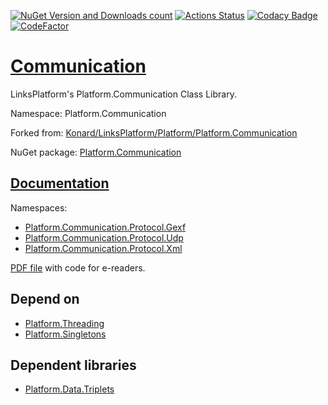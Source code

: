 [![NuGet Version and Downloads count](https://buildstats.info/nuget/Platform.Communication)](https://www.nuget.org/packages/Platform.Communication)
[![Actions Status](https://github.com/linksplatform/Communication/workflows/CD/badge.svg)](https://github.com/linksplatform/Communication/actions?workflow=CD)
[![Codacy Badge](https://api.codacy.com/project/badge/Grade/c25f708dc08b4f7e8d96c671378bb1ad)](https://app.codacy.com/app/drakonard/Communication?utm_source=github.com&utm_medium=referral&utm_content=linksplatform/Communication&utm_campaign=Badge_Grade_Dashboard)
[![CodeFactor](https://www.codefactor.io/repository/github/linksplatform/communication/badge)](https://www.codefactor.io/repository/github/linksplatform/communication)

# [Communication](https://github.com/linksplatform/Communication)
LinksPlatform's Platform.Communication Class Library.

Namespace: Platform.Communication

Forked from: [Konard/LinksPlatform/Platform/Platform.Communication](https://github.com/Konard/LinksPlatform/tree/0599b1bdad82c23ae80c890e63b309764b6997bd/Platform/Platform.Communication)

NuGet package: [Platform.Communication](https://www.nuget.org/packages/Platform.Communication)

## [Documentation](https://linksplatform.github.io/Communication)
Namespaces:
*   [Platform.Communication.Protocol.Gexf](https://linksplatform.github.io/Communication/csharp/api/Platform.Communication.Protocol.Gexf.html)
*   [Platform.Communication.Protocol.Udp](https://linksplatform.github.io/Communication/csharp/api/Platform.Communication.Protocol.Udp.html)
*   [Platform.Communication.Protocol.Xml](https://linksplatform.github.io/Communication/csharp/api/Platform.Communication.Protocol.Xml.html)

[PDF file](https://linksplatform.github.io/Communication/csharp/Platform.Communication.pdf) with code for e-readers.

## Depend on
*   [Platform.Threading](https://github.com/linksplatform/Threading)
*   [Platform.Singletons](https://github.com/linksplatform/Singletons)

## Dependent libraries
*   [Platform.Data.Triplets](https://github.com/linksplatform/Data.Triplets)
